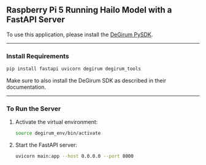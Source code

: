 ## Raspberry Pi 5 Running Hailo Model with a FastAPI Server

To use this application, please install the [DeGirum PySDK](https://github.com/DeGirum/hailo_examples/blob/main/README.md).

---

### Install Requirements

```bash
pip install fastapi uvicorn degirum degirum_tools
```

Make sure to also install the DeGirum SDK as described in their documentation.

---

### To Run the Server

1. Activate the virtual environment:

   ```bash
   source degirum_env/bin/activate
   ```

2. Start the FastAPI server:

   ```bash
   uvicorn main:app --host 0.0.0.0 --port 8000
   ```

